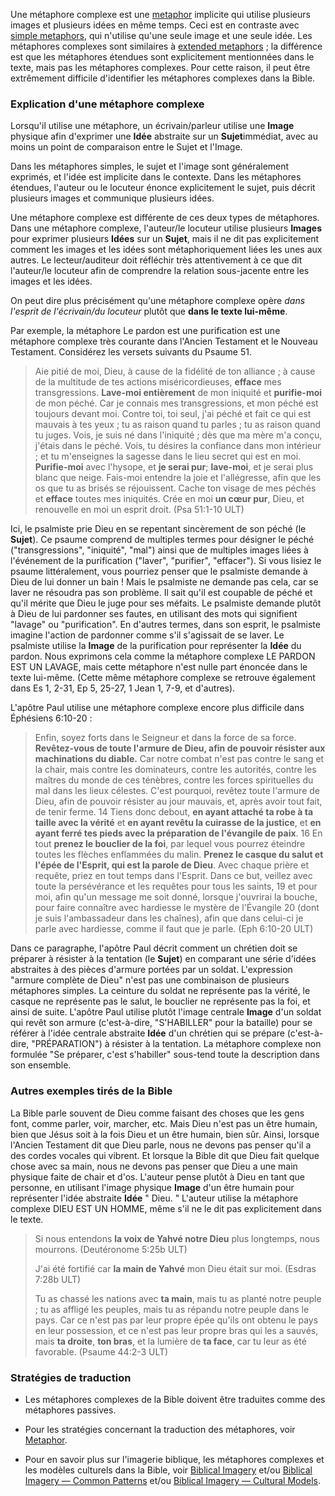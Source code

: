 Une métaphore complexe est une [metaphor](../figs-metaphor/01.md) implicite qui utilise plusieurs images et plusieurs idées en même temps. Ceci est en contraste avec [simple metaphors](../figs-simetaphor/01.md), qui n'utilise qu'une seule image et une seule idée. Les métaphores complexes sont similaires à [extended metaphors](../figs-exmetaphor/01.md) ; la différence est que les métaphores étendues sont explicitement mentionnées dans le texte, mais pas les métaphores complexes. Pour cette raison, il peut être extrêmement difficile d'identifier les métaphores complexes dans la Bible.

### Explication d'une métaphore complexe

Lorsqu'il utilise une métaphore, un écrivain/parleur utilise une **Image** physique afin d'exprimer une **Idée** abstraite sur un **Sujet**immédiat, avec au moins un point de comparaison entre le Sujet et l'Image.

Dans les métaphores simples, le sujet et l'image sont généralement exprimés, et l'idée est implicite dans le contexte. Dans les métaphores étendues, l'auteur ou le locuteur énonce explicitement le sujet, puis décrit plusieurs images et communique plusieurs idées.

Une métaphore complexe est différente de ces deux types de métaphores. Dans une métaphore complexe, l'auteur/le locuteur utilise plusieurs **Images** pour exprimer plusieurs **Idées** sur un **Sujet**, mais il ne dit pas explicitement comment les images et les idées sont métaphoriquement liées les unes aux autres. Le lecteur/auditeur doit réfléchir très attentivement à ce que dit l'auteur/le locuteur afin de comprendre la relation sous-jacente entre les images et les idées.

 On peut dire plus précisément qu'une métaphore complexe opère *dans l'esprit de l'écrivain/du locuteur* plutôt que **dans le texte lui-même**.

Par exemple, la métaphore Le pardon est une purification est une métaphore complexe très courante dans l'Ancien Testament et le Nouveau Testament. Considérez les versets suivants du Psaume 51.

> Aie pitié de moi, Dieu, à cause de la fidélité de ton alliance ; à cause de la multitude de tes actions miséricordieuses, **efface** mes transgressions. **Lave-moi entièrement** de mon iniquité et **purifie-moi** de mon péché. Car je connais mes transgressions, et mon péché est toujours devant moi. Contre toi, toi seul, j'ai péché et fait ce qui est mauvais à tes yeux ; tu as raison quand tu parles ; tu as raison quand tu juges. Vois, je suis né dans l'iniquité ; dès que ma mère m'a conçu, j'étais dans le péché. Vois, tu désires la confiance dans mon intérieur ; et tu m'enseignes la sagesse dans le lieu secret qui est en moi. **Purifie-moi** avec l'hysope, et **je serai pur**; **lave-moi**, et je serai plus blanc que neige. Fais-moi entendre la joie et l'allégresse, afin que les os que tu as brisés se réjouissent. Cache ton visage de mes péchés et **efface** toutes mes iniquités. Crée en moi **un cœur pur**, Dieu, et renouvelle en moi un esprit droit. (Psa 51:1-10 ULT)

Ici, le psalmiste prie Dieu en se repentant sincèrement de son péché (le **Sujet**). Ce psaume comprend de multiples termes pour désigner le péché ("transgressions", "iniquité", "mal") ainsi que de multiples images liées à l'événement de la purification ("laver", "purifier", "effacer"). Si vous lisiez le psaume littéralement, vous pourriez penser que le psalmiste demande à Dieu de lui donner un bain ! Mais le psalmiste ne demande pas cela, car se laver ne résoudra pas son problème. Il sait qu'il est coupable de péché et qu'il mérite que Dieu le juge pour ses méfaits. Le psalmiste demande plutôt à Dieu de lui pardonner ses fautes, en utilisant des mots qui signifient "lavage" ou "purification". En d'autres termes, dans son esprit, le psalmiste imagine l'action de pardonner comme s'il s'agissait de se laver. Le psalmiste utilise la **Image** de la purification pour représenter la **Idée** du pardon. Nous exprimons cela comme la métaphore complexe LE PARDON EST UN LAVAGE, mais cette métaphore n'est nulle part énoncée dans le texte lui-même. (Cette même métaphore complexe se retrouve également dans Es 1, 2-31, Ep 5, 25-27, 1 Jean 1, 7-9, et d'autres).

L'apôtre Paul utilise une métaphore complexe encore plus difficile dans Éphésiens 6:10-20 :

> Enfin, soyez forts dans le Seigneur et dans la force de sa force. **Revêtez-vous de toute l'armure de Dieu, afin de pouvoir résister aux machinations du diable.** Car notre combat n'est pas contre le sang et la chair, mais contre les dominateurs, contre les autorités, contre les maîtres du monde de ces ténèbres, contre les forces spirituelles du mal dans les lieux célestes. C'est pourquoi, revêtez toute l'armure de Dieu, afin de pouvoir résister au jour mauvais, et, après avoir tout fait, de tenir ferme. 14 Tiens donc debout, **en ayant attaché ta robe à ta taille avec la vérité** et **en ayant revêtu la cuirasse de la justice**, et **en ayant ferré tes pieds avec la préparation de l'évangile de paix**. 16 En tout **prenez le bouclier de la foi**, par lequel vous pourrez éteindre toutes les flèches enflammées du malin. **Prenez le casque du salut et l'épée de l'Esprit, qui est la parole de Dieu**. Avec chaque prière et requête, priez en tout temps dans l'Esprit. Dans ce but, veillez avec toute la persévérance et les requêtes pour tous les saints, 19 et pour moi, afin qu'un message me soit donné, lorsque j'ouvrirai la bouche, pour faire connaître avec hardiesse le mystère de l'Évangile 20 (dont je suis l'ambassadeur dans les chaînes), afin que dans celui-ci je parle avec hardiesse, comme il faut que je parle. (Eph 6:10-20 ULT)

Dans ce paragraphe, l'apôtre Paul décrit comment un chrétien doit se préparer à résister à la tentation (le **Sujet**) en comparant une série d'idées abstraites à des pièces d'armure portées par un soldat. L'expression "armure complète de Dieu" n'est pas une combinaison de plusieurs métaphores simples. La ceinture du soldat ne représente pas la vérité, le casque ne représente pas le salut, le bouclier ne représente pas la foi, et ainsi de suite. L'apôtre Paul utilise plutôt l'image centrale **Image** d'un soldat qui revêt son armure (c'est-à-dire, "S'HABILLER" pour la bataille) pour se référer à l'idée centrale abstraite **Idée** d'un chrétien qui se prépare (c'est-à-dire, "PRÉPARATION") à résister à la tentation. La métaphore complexe non formulée "Se préparer, c'est s'habiller" sous-tend toute la description dans son ensemble.

### Autres exemples tirés de la Bible

La Bible parle souvent de Dieu comme faisant des choses que les gens font, comme parler, voir, marcher, etc. Mais Dieu n'est pas un être humain, bien que Jésus soit à la fois Dieu et un être humain, bien sûr. Ainsi, lorsque l'Ancien Testament dit que Dieu parle, nous ne devons pas penser qu'il a des cordes vocales qui vibrent. Et lorsque la Bible dit que Dieu fait quelque chose avec sa main, nous ne devons pas penser que Dieu a une main physique faite de chair et d'os. L'auteur pense plutôt à Dieu en tant que personne, en utilisant l'image physique **Image** d'un être humain pour représenter l'idée abstraite **Idée** " Dieu. " L'auteur utilise la métaphore complexe DIEU EST UN HOMME, même s'il ne le dit pas explicitement dans le texte.

> Si nous entendons **la voix de Yahvé notre Dieu** plus longtemps, nous mourrons. (Deutéronome 5:25b ULT)
>
> J'ai été fortifié car **la main de Yahvé** mon Dieu était sur moi. (Esdras 7:28b ULT)
>
> Tu as chassé les nations avec **ta main**, mais tu as planté notre peuple ; tu as affligé les peuples, mais tu as répandu notre peuple dans le pays. Car ce n'est pas par leur propre épée qu'ils ont obtenu le pays en leur possession, et ce n'est pas leur propre bras qui les a sauvés, mais **ta droite**, **ton bras**, et la lumière de **ta face**, car tu leur as été favorable. (Psaume 44:2-3 ULT)

### Stratégies de traduction

* Les métaphores complexes de la Bible doivent être traduites comme des métaphores passives.

* Pour les stratégies concernant la traduction des métaphores, voir [Metaphor](../figs-metaphor/01.md).

* Pour en savoir plus sur l'imagerie biblique, les métaphores complexes et les modèles culturels dans la Bible, voir [Biblical Imagery](../biblicalimageryta/01.md) et/ou [Biblical Imagery — Common Patterns](../bita-part1/01.md) et/ou [Biblical Imagery — Cultural Models](../bita-part3/01.md).
